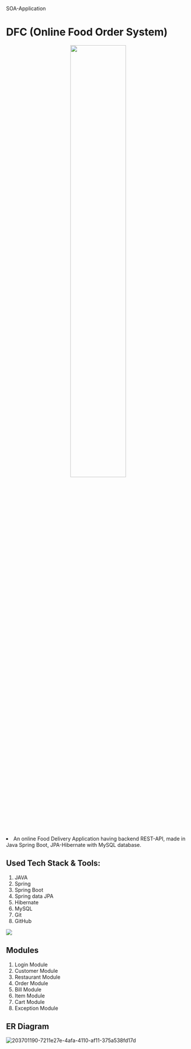 SOA-Application

# DFC (Online Food Order System)

<p align="center">
  <img style="width:55%;" src=https://media4.giphy.com/media/7qWF0zp5sXDFyqup0y/giphy.gif?cid=6c09b9520lx5betbilx0fpv8sitjntpjsjmn7pz2ml12pnjw&ep=v1_stickers_related&rid=giphy.gif&ct=s />
</p>


<li>An online Food Delivery Application having backend REST-API, made in Java Spring Boot, JPA-Hibernate with MySQL database.

 
 
## Used Tech Stack & Tools:
1. JAVA
2. Spring
3. Spring Boot
4. Spring data JPA
5. Hibernate
6. MySQL
7. Git
8. GitHub

[![](https://skillicons.dev/icons?i=java,spring,hibernate,mysql,git,github)]()

## Modules
1. Login Module
2. Customer Module
3. Restaurant Module
4. Order Module
5. Bill Module
6. Item Module
7. Cart Module
8. Exception Module


## ER Diagram

![203701190-7211e27e-4afa-4110-af11-375a538fd17d](https://github.com/nitali-08/SOA-Application/assets/97014713/a1e926de-e12c-4aa0-b0d1-7e3f95fd641c)

